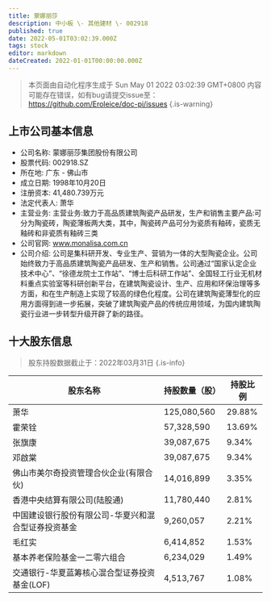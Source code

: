 ```yaml
---
title: 蒙娜丽莎
description: 中小板 \- 其他建材 \- 002918
published: true
date: 2022-05-01T03:02:39.000Z
tags: stock
editor: markdown
dateCreated: 2022-01-01T00:00:00.000Z
---
```


> 本页面由自动化程序生成于 Sun May 01 2022 03:02:39 GMT+0800
> 内容可能存在错误，如有bug请提交issue至：https://github.com/Eroleice/doc-pi/issues
{.is-warning}

## 上市公司基本信息
- 公司名称: 蒙娜丽莎集团股份有限公司
- 股票代码: 002918.SZ
- 所在地: 广东 - 佛山市
- 成立日期: 1998年10月20日
- 注册资本: 41,480.739万元
- 法定代表人: 萧华
- 主营业务: 主营业务:致力于高品质建筑陶瓷产品研发，生产和销售主要产品:可分为陶瓷砖，陶瓷薄板两大类，其中，陶瓷砖产品可分为瓷质有釉砖，瓷质无釉砖和非瓷质有釉砖三类
- 公司官网: www.monalisa.com.cn
- 公司介绍: 公司是集科研开发、专业生产、营销为一体的大型陶瓷企业。公司始终致力于高品质建筑陶瓷产品研发、生产和销售。公司通过“国家认定企业技术中心”、“徐德龙院士工作站”、“博士后科研工作站”、全国轻工行业无机材料重点实验室等科研创新平台，在建筑陶瓷设计、生产、应用和环保治理等多方面，和在生产制造上实现了较高的绿色化程度。公司在建筑陶瓷薄型化的应用方面得到进一步拓展，突破了建筑陶瓷产品的传统应用领域，为国内建筑陶瓷行业进一步转型升级开辟了新的路径。


## 十大股东信息
> 股东持股数据截止于：2022年03月31日
{.is-info}

| 股东名称 | 持股数量（股） | 持股比例 |
| --- | --- | --- |
| 萧华 | 125,080,560 | 29.88% |
| 霍荣铨 | 57,328,590 | 13.69% |
| 张旗康 | 39,087,675 | 9.34% |
| 邓啟棠 | 39,087,675 | 9.34% |
| 佛山市美尔奇投资管理合伙企业(有限合伙) | 14,016,899 | 3.35% |
| 香港中央结算有限公司(陆股通) | 11,780,440 | 2.81% |
| 中国建设银行股份有限公司-华夏兴和混合型证券投资基金 | 9,260,057 | 2.21% |
| 毛红实 | 6,414,852 | 1.53% |
| 基本养老保险基金一二零六组合 | 6,234,029 | 1.49% |
| 交通银行-华夏蓝筹核心混合型证券投资基金(LOF) | 4,513,767 | 1.08% |




